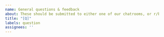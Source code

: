 ```yaml
---
name: General questions & feedback
about: These should be submitted to either one of our chatrooms, or r/barinsta on reddit.
title: "[Q]"
labels: question
assignees: ''
---
```


<!--
General questions & feedback should be submitted to
* one of our chatrooms (see README.md), or
* r/barinsta on reddit.
-->

